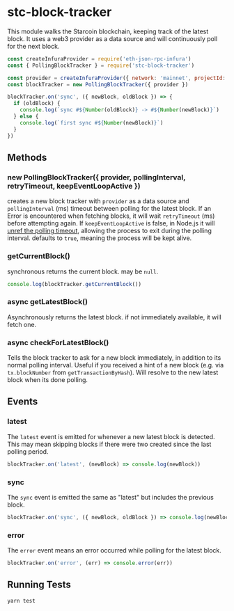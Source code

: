 # stc-block-tracker

This module walks the Starcoin blockchain, keeping track of the latest block.
It uses a web3 provider as a data source and will continuously poll for the next block.

```js
const createInfuraProvider = require('eth-json-rpc-infura')
const { PollingBlockTracker } = require('stc-block-tracker')

const provider = createInfuraProvider({ network: 'mainnet', projectId: process.env.INFURA_PROJECT_ID })
const blockTracker = new PollingBlockTracker({ provider })

blockTracker.on('sync', ({ newBlock, oldBlock }) => {
  if (oldBlock) {
    console.log(`sync #${Number(oldBlock)} -> #${Number(newBlock)}`)
  } else {
    console.log(`first sync #${Number(newBlock)}`)
  }
})
```

## Methods

### new PollingBlockTracker({ provider, pollingInterval, retryTimeout, keepEventLoopActive })

creates a new block tracker with `provider` as a data source and
`pollingInterval` (ms) timeout between polling for the latest block.
If an Error is encountered when fetching blocks, it will wait `retryTimeout` (ms) before attempting again.
If `keepEventLoopActive` is false, in Node.js it will [unref the polling timeout](https://nodejs.org/api/timers.html#timers_timeout_unref), allowing the process to exit during the polling interval. defaults to `true`, meaning the process will be kept alive.

### getCurrentBlock()

synchronous returns the current block. may be `null`.

```js
console.log(blockTracker.getCurrentBlock())
```

### async getLatestBlock()

Asynchronously returns the latest block.
if not immediately available, it will fetch one.

### async checkForLatestBlock()

Tells the block tracker to ask for a new block immediately, in addition to its normal polling interval.
Useful if you received a hint of a new block (e.g. via `tx.blockNumber` from `getTransactionByHash`).
Will resolve to the new latest block when its done polling.

## Events

### latest

The `latest` event is emitted for whenever a new latest block is detected.
This may mean skipping blocks if there were two created since the last polling period.

```js
blockTracker.on('latest', (newBlock) => console.log(newBlock))
```

### sync

The `sync` event is emitted the same as "latest" but includes the previous block.

```js
blockTracker.on('sync', ({ newBlock, oldBlock }) => console.log(newBlock, oldBlock))
```

### error

The `error` event means an error occurred while polling for the latest block.

```js
blockTracker.on('error', (err) => console.error(err))
```

## Running Tests

```bash
yarn test
```
